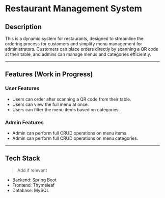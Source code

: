 # Restaurant Management System

## Description

This is a dynamic system for restaurants, designed to streamline the ordering process for customers and simplify menu management for administrators. Customers can place orders directly by scanning a QR code at their table, and admins can manage menus and categories efficiently.

---

## Features (Work in Progress)

### User Features
- Users can order after scanning a QR code from their table.
- Users can view the full menu at once.
- Users can filter the menu items based on categories.

### Admin Features
- Admin can perform full CRUD operations on menu items.
- Admin can perform full CRUD operations on menu categories.

---

## Tech Stack
> Add if relevant
- Backend: Spring Boot
- Frontend: Thymeleaf
- Database: MySQL
